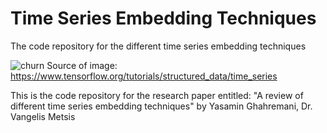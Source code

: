 # Time Series Embedding Techniques
The code repository for the different time series embedding techniques

![churn](https://www.tensorflow.org/static/tutorials/structured_data/time_series_files/output_Vg5XIc5tfNlG_0.png)
Source of image: https://www.tensorflow.org/tutorials/structured_data/time_series

This is the code repository for the research paper entitled: "A review of different time series embedding techniques" by Yasamin Ghahremani, Dr. Vangelis Metsis
